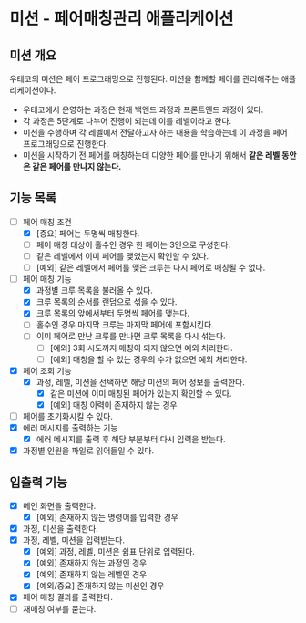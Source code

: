 # 미션 - 페어매칭관리 애플리케이션

## 미션 개요

우테코의 미션은 페어 프로그래밍으로 진행된다.
미션을 함께할 페어를 관리해주는 애플리케이션이다.

- 우테코에서 운영하는 과정은 현재 백엔드 과정과 프론트엔드 과정이 있다.
- 각 과정은 5단계로 나누어 진행이 되는데 이를 레벨이라고 한다.
- 미션을 수행하며 각 레벨에서 전달하고자 하는 내용을 학습하는데 이 과정을 페어 프로그래밍으로 진행한다.
- 미션을 시작하기 전 페어를 매칭하는데 다양한 페어를 만나기 위해서 **같은 레벨 동안은 같은 페어를 만나지 않는다.**

## 기능 목록

- [ ] 페어 매칭 조건
    - [x] [중요] 페어는 두명씩 매칭한다.
    - [ ] 페어 매칭 대상이 홀수인 경우 한 페어는 3인으로 구성한다.
    - [ ] 같은 레벨에서 이미 페어를 맺었는지 확인할 수 있다.
    - [ ] [예외] 같은 레벨에서 페어를 맺은 크루는 다시 페어로 매칭될 수 없다.
- [ ] 페어 매칭 기능
    - [x] 과정별 크루 목록을 불러올 수 있다.
    - [x] 크루 목록의 순서를 랜덤으로 섞을 수 있다.
    - [x] 크루 목록의 앞에서부터 두명씩 페어를 맺는다.
    - [ ] 홀수인 경우 마지막 크루는 마지막 페어에 포함시킨다.
    - [ ] 이미 페어로 만난 크루를 만나면 크루 목록을 다시 섞는다.
        - [ ] [예외] 3회 시도까지 매칭이 되지 않으면 예외 처리한다.
        - [ ] [예외] 매칭을 할 수 있는 경우의 수가 없으면 예외 처리한다.
- [x] 페어 조회 기능
    - [x] 과정, 레벨, 미션을 선택하면 해당 미션의 페어 정보를 출력한다.
        - [x] 같은 미션에 이미 매칭된 페어가 있는지 확인할 수 있다.
        - [x] [예외] 매칭 이력이 존재하지 않는 경우

- [ ] 페어를 초기화시킬 수 있다.
- [x] 에러 메시지를 출력하는 기능
    - [x] 에러 메시지를 출력 후 해당 부분부터 다시 입력을 받는다.
- [x] 과정별 인원을 파일로 읽어들일 수 있다.

## 입출력 기능

- [x] 메인 화면을 출력한다.
    - [x] [예외] 존재하지 않는 명령어를 입력한 경우
- [x] 과정, 미션을 출력한다.
- [x] 과정, 레벨, 미션을 입력받는다.
    - [x] [예외] 과정, 레벨, 미션은 쉼표 단위로 입력된다.
    - [x] [예외] 존재하지 않는 과정인 경우
    - [x] [예외] 존재하지 않는 레벨인 경우
    - [x] [예외/중요] 존재하지 않는 미션인 경우
- [x] 페어 매칭 결과를 출력한다.
- [ ] 재매칭 여부를 묻는다.
